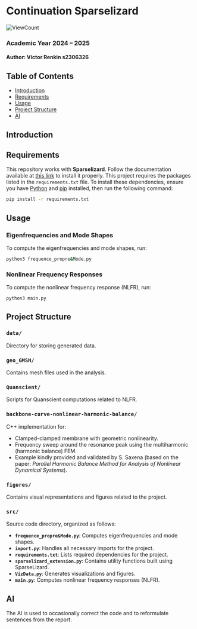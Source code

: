 # Continuation Sparselizard
![ViewCount](https://hits.seeyoufarm.com/api/count/incr/badge.svg?url=https://github.com/VictorRenkin/continuation_sparselizard&count_bg=%2379C83D&title_bg=%23555555&icon=github.svg&icon_color=%23E7E7E7&title=views&edge_flat=false)
### Academic Year 2024 – 2025

#### Author: Victor Renkin s2306326

## Table of Contents
- [Introduction](#introduction)
- [Requirements](#requirements)
- [Usage](#usage)
- [Project Structure](#project-structure)
- [AI](#ai)

## Introduction

## Requirements  
This repository works with **Sparselizard**. Follow the documentation available at [this link](https://github.com/halbux/sparselizard-users/tree/main/api/python) to install it properly. This project requires the packages listed in the `requirements.txt` file. To install these dependencies, ensure you have [Python](https://www.python.org/) and [pip](https://pip.pypa.io/en/stable/) installed, then run the following command:

```bash
pip install -r requirements.txt
```

## Usage

### Eigenfrequencies and Mode Shapes
To compute the eigenfrequencies and mode shapes, run:
```bash
python3 frequence_propre&Mode.py
```

### Nonlinear Frequency Responses
To compute the nonlinear frequency response (NLFR), run:
```bash
python3 main.py
```

## Project Structure

### **`data/`**
Directory for storing generated data.

### **`geo_GMSH/`**
Contains mesh files used in the analysis.

### **`Quanscient/`**
Scripts for Quanscient computations related to NLFR.

### **`backbone-curve-nonlinear-harmonic-balance/`**
C++ implementation for:
- Clamped-clamped membrane with geometric nonlinearity.
- Frequency sweep around the resonance peak using the multiharmonic (harmonic balance) FEM.
- Example kindly provided and validated by S. Saxena (based on the paper: *Parallel Harmonic Balance Method for Analysis of Nonlinear Dynamical Systems*).

### **`figures/`**
Contains visual representations and figures related to the project.

### **`src/`**
Source code directory, organized as follows:
- **`frequence_propre&Mode.py`**: Computes eigenfrequencies and mode shapes.
- **`import.py`**: Handles all necessary imports for the project.
- **`requirements.txt`**: Lists required dependencies for the project.
- **`sparselizard_extension.py`**: Contains utility functions built using SparseLizard.
- **`VizData.py`**: Generates visualizations and figures.
- **`main.py`**: Computes nonlinear frequency responses (NLFR).

## AI
The AI is used to occasionally correct the code and to reformulate sentences from the report.